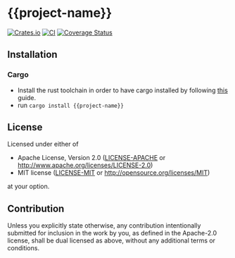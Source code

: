 # {{project-name}}

[![Crates.io](https://img.shields.io/crates/v/{{project-name}}.svg)](https://crates.io/crates/poke-speare)
[![CI](https://github.com/{{username}}/{{project-name}}/workflows/General/badge.svg)](https://github.com/poetry-book/poetry-book-cli/actions)
[![Coverage Status](https://coveralls.io/repos/github/{{username}}/{{project-name}}/badge.svg?branch=master)](https://coveralls.io/github/MarcoIeni/poke-speare?branch=master)


## Installation

### Cargo

- Install the rust toolchain in order to have cargo installed by following
  [this](https://www.rust-lang.org/tools/install) guide.
- run `cargo install {{project-name}}`

## License

Licensed under either of

 * Apache License, Version 2.0
   ([LICENSE-APACHE](LICENSE-APACHE) or http://www.apache.org/licenses/LICENSE-2.0)
 * MIT license
   ([LICENSE-MIT](LICENSE-MIT) or http://opensource.org/licenses/MIT)

at your option.

## Contribution

Unless you explicitly state otherwise, any contribution intentionally submitted
for inclusion in the work by you, as defined in the Apache-2.0 license, shall be
dual licensed as above, without any additional terms or conditions.
